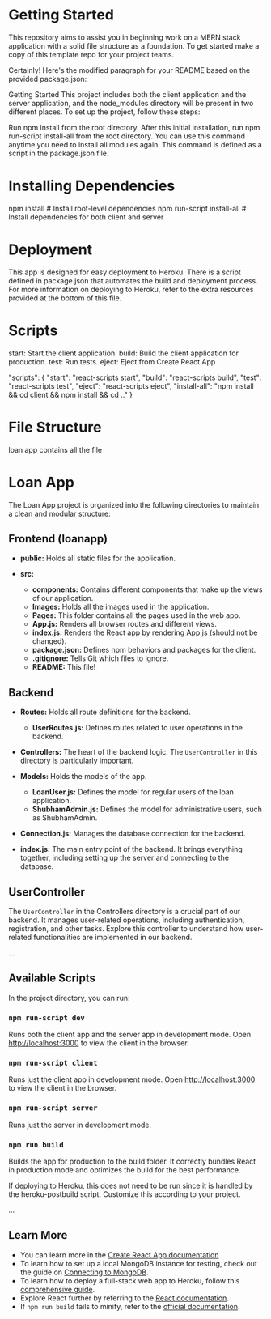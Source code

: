 # Getting Started
This repository aims to assist you in beginning work on a MERN stack application with a solid file structure as a foundation. To get started make a copy of this template repo for your project teams.


Certainly! Here's the modified paragraph for your README based on the provided package.json:

Getting Started
This project includes both the client application and the server application, and the node_modules directory will be present in two different places. To set up the project, follow these steps:

Run npm install from the root directory.
After this initial installation, run npm run-script install-all from the root directory. You can use this command anytime you need to install all modules again. This command is defined as a script in the package.json file.

# Installing Dependencies

npm install          # Install root-level dependencies
npm run-script install-all # Install dependencies for both client and server

# Deployment
This app is designed for easy deployment to Heroku. There is a script defined in package.json that automates the build and deployment process. For more information on deploying to Heroku, refer to the extra resources provided at the bottom of this file.

# Scripts
start: Start the client application.
build: Build the client application for production.
test: Run tests.
eject: Eject from Create React App

"scripts": {
  "start": "react-scripts start",
  "build": "react-scripts build",
  "test": "react-scripts test",
  "eject": "react-scripts eject",
  "install-all": "npm install && cd client && npm install && cd .."
}

# File Structure
 loan app contains all the file
# Loan App

The Loan App project is organized into the following directories to maintain a clean and modular structure:

## Frontend (loanapp)

- **public:** Holds all static files for the application.

- **src:**
  - **components:** Contains different components that make up the views of our application.
  - **Images:** Holds all the images used in the application.
  - **Pages:** This folder contains all the pages used in the web app.
  - **App.js:** Renders all browser routes and different views.
  - **index.js:** Renders the React app by rendering App.js (should not be changed).
  - **package.json:** Defines npm behaviors and packages for the client.
  - **.gitignore:** Tells Git which files to ignore.
  - **README:** This file!

## Backend

- **Routes:** Holds all route definitions for the backend.

  - **UserRoutes.js:** Defines routes related to user operations in the backend.


- **Controllers:** The heart of the backend logic. The `UserController` in this directory is particularly important.

- **Models:** Holds the models of the app.

  - **LoanUser.js:** Defines the model for regular users of the loan application.
  - **ShubhamAdmin.js:** Defines the model for administrative users, such as ShubhamAdmin.

- **Connection.js:** Manages the database connection for the backend.

- **index.js:** The main entry point of the backend. It brings everything together, including setting up the server and connecting to the database.


## UserController

The `UserController` in the Controllers directory is a crucial part of our backend. It manages user-related operations, including authentication, registration, and other tasks. Explore this controller to understand how user-related functionalities are implemented in our backend.

...

## Available Scripts

In the project directory, you can run:

### `npm run-script dev`

Runs both the client app and the server app in development mode.
Open [http://localhost:3000](http://localhost:3000) to view the client in the browser.

### `npm run-script client`

Runs just the client app in development mode.
Open [http://localhost:3000](http://localhost:3000) to view the client in the browser.

### `npm run-script server`

Runs just the server in development mode.

### `npm run build`

Builds the app for production to the build folder.
It correctly bundles React in production mode and optimizes the build for the best performance.

If deploying to Heroku, this does not need to be run since it is handled by the heroku-postbuild script. Customize this according to your project.

...

## Learn More

- You can learn more in the [Create React App documentation](https://create-react-app.dev/docs/getting-started/)
- To learn how to set up a local MongoDB instance for testing, check out the guide on [Connecting to MongoDB](https://www.mongodb.com/blog/post/quick-start-nodejs-mongodb--how-to-get-connected-to-your-database).
- To learn how to deploy a full-stack web app to Heroku, follow this [comprehensive guide](https://dev.to/smithmanny/how-to-deploy-a-full-stack-mern-app-with-heroku-netlify-ncd).
- Explore React further by referring to the [React documentation](https://reactjs.org/).
- If `npm run build` fails to minify, refer to the [official documentation](https://create-react-app.dev/docs/troubleshooting#npm-run-build-fails-to-minify).
